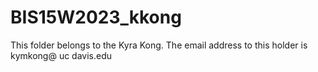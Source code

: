 # BIS15W2023_kkong

This folder belongs to the Kyra Kong.
The email address to this holder is kymkong@ uc davis.edu
